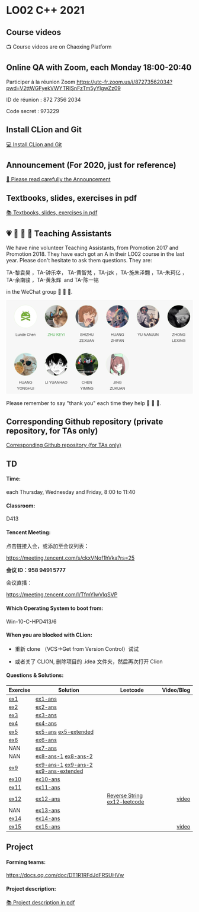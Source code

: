 # LO02 C++ 2021

## Course videos

:tv: Course videos are on Chaoxing Platform

## Online QA with Zoom, each Monday 18:00-20:40

Participer à la réunion Zoom https://utc-fr.zoom.us/j/87273562034?pwd=V2ttWGFyekVWYTRISnFzTm5yYlgwZz09

ID de réunion : 872 7356 2034 

Code secret : 973229

## Install CLion and Git

[:computer: Install CLion and Git](https://gitee.com/lundechen/hello)

## Announcement (For 2020, just for reference)

[:loudspeaker: Please read carefully the Announcement](../master/Announcement.md)

## Textbooks, slides, exercises in pdf

[:books: Textbooks, slides, exercises in pdf](../../tree/master/pdf)

## :heartpulse: :rocket: :musical_note: :100: Teaching Assistants
We have nine volunteer Teaching Assistants, from Promotion 2017 and Promotion 2018.
They have each got an A in their LO02 course in the last year.
Please don't hesitate to ask them questions.
They are:

TA-黎袁昊 ，TA-钟乐幸， TA-黄智梵 ，TA-jzk ，TA-施朱泽翾 ，TA-朱珂亿 ，TA-余南骏 ，TA-黄永辉  and TA-陈一铭 

in the WeChat group :rocket: :rocket: :rocket:.

![](img/ta.png)

Please remember to say "thank you" each time they help :clap: :clap: :clap:.

## Corresponding Github repository (private repository, for TAs only)

[Corresponding Github repository (for TAs only)](https://github.com/cppshu/cpp_2021/tree/master)

## TD

#### Time: 
each Thursday, Wednesday and Friday, 8:00 to 11:40

#### Classroom: 
D413

#### Tencent Meeting:

点击链接入会，或添加至会议列表：

https://meeting.tencent.com/s/ckxVNof1hVka?rs=25

**会议 ID：958 9491 5777**

会议直播：

https://meeting.tencent.com/l/TfmYIwVlqSVP
 
#### Which Operating System to boot from:
Win-10-C-HPD413/6


#### When you are blocked with CLion:

- 重新 clone （VCS->Get from Version Control）试试

- 或者关了 CLION, 删除项目的 .idea 文件夹，然后再次打开 Clion

#### Questions & Solutions:

Exercise | Solution  | Leetcode  | Video/Blog
---------------- | ----------------  | ----------------| ----------------: 
[ex1](../../tree/ex1) | [ex1-ans](../../tree/ex1-ans)  | |
[ex2](../../tree/ex2) | [ex2-ans](../../tree/ex2-ans) | |
[ex3](../../tree/ex3) | [ex3-ans](../../tree/ex3-ans) | |
[ex4](../../tree/ex4) | [ex4-ans](../../tree/ex4-ans)  | |
[ex5](../../tree/ex5) | [ex5-ans](../../tree/ex5-ans)  [ex5-extended](../../tree/ex5-extended) | |
[ex6](../../tree/ex6) | [ex6-ans](../../tree/ex6-ans) | |
NAN                   | [ex7-ans](../../tree/ex7-ans) | |
NAN                   | [ex8-ans-1](../../tree/ex8-ans-1) [ex8-ans-2](../../tree/ex8-ans-2) | |
[ex9](../../tree/ex9) | [ex9-ans-1](../../tree/ex9-ans-1) [ex9-ans-2](../../tree/ex9-ans-2) [ex9-ans-extended](../../tree/ex9-ans-extended)  | |
[ex10](../../tree/ex10) | [ex10-ans](../../tree/ex10-ans)  | |
[ex11](../../tree/ex11) | [ex11-ans](../../tree/ex11-ans)  | |
[ex12](../../tree/ex12) | [ex12-ans](../../tree/ex12-ans)  | [Reverse String](https://leetcode.com/problems/reverse-string/) [ex12-leetcode](../../tree/ex12-leetcode) | [video](https://www.bilibili.com/video/BV1Zb4y117iZ/) 
NAN | [ex13-ans](../../tree/ex13-ans)  | |
[ex14](../../tree/ex14) | [ex14-ans](../../tree/ex14-ans)  | |
[ex15](../../tree/ex15) | [ex15-ans](../../tree/ex15-ans)  |  | [video](https://www.bilibili.com/video/BV1cf4y1E77w/) 





## Project

#### Forming teams: 

https://docs.qq.com/doc/DT1R1RFdJdFRSUHVw

#### Project description:
[:books: Project description in pdf](../../tree/master/project)
 



